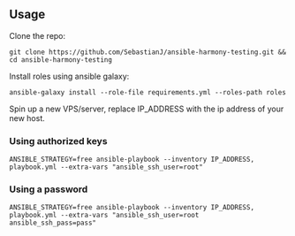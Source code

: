 ## Usage

Clone the repo:
```
git clone https://github.com/SebastianJ/ansible-harmony-testing.git && cd ansible-harmony-testing
```

Install roles using ansible galaxy:
```
ansible-galaxy install --role-file requirements.yml --roles-path roles
```

Spin up a new VPS/server, replace IP_ADDRESS with the ip address of your new host.


### Using authorized keys
```
ANSIBLE_STRATEGY=free ansible-playbook --inventory IP_ADDRESS, playbook.yml --extra-vars "ansible_ssh_user=root"
```

### Using a password
```
ANSIBLE_STRATEGY=free ansible-playbook --inventory IP_ADDRESS, playbook.yml --extra-vars "ansible_ssh_user=root ansible_ssh_pass=pass"
```
